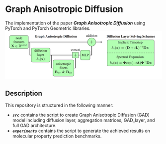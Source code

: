 # Graph Anisotropic Diffusion
The implementation of the paper ***Graph Anisotropic Diffusion*** using PyTorch and PyTorch Geometric libraries.
![GAD](images/GAD.png)

## Description 
This repository is structured in the following manner:
* ***```src```*** contains the script to create Graph Anisotropic Diffusion (GAD) model including diffusion layer, aggregation matrices, GAD_layer, and full GAD architecture.
* ***```experiments```*** contains the script to generate the achieved results on molecular property prediction benchmarks.
